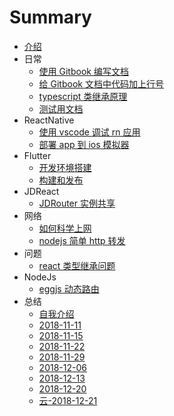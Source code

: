 # Summary

* [介绍](README.md)
* 日常
    * [使用 Gitbook 编写文档](documents/日常/使用Gitbook编写文档.md)
    * [给 Gitbook 文档中代码加上行号](documents/日常/给Gitbook文档中代码加上行号.md)
    * [typescript 类继承原理](documents/日常/typescript类继承原理.md)
    * [测试用文档](documents/日常/测试用文档.md)
* ReactNative
    * [使用 vscode 调试 rn 应用](documents/ReactNative/使用vscode调试rn应用.md)
    * [部署 app 到 ios 模拟器](documents/ReactNative/部署app到ios模拟器.md)
* Flutter
    * [开发环境搭建](documents/Flutter/环境搭建.md)
    * [构建和发布](documents/Flutter/构建和发布.md)
* JDReact
    * [JDRouter 实例共享](documents/JDReact/JDRouter实例共享.md)
* 网络
    * [如何科学上网](documents/网络/如何科学上网.md)
    * [nodejs 简单 http 转发](documents/网络/nodejs简单http转发.md)
* 问题
    * [react 类型继承问题](documents/问题/react类型继承问题.md)
* NodeJs
    * [eggjs 动态路由](documents/NodeJs/eggjs动态路由.md)
* 总结
    * [自我介绍](documents/总结/自我介绍.md)
    * [2018-11-11](documents/总结/2018-11-11.md)
    * [2018-11-15](documents/总结/2018-11-15.md)
    * [2018-11-22](documents/总结/2018-11-22.md)
    * [2018-11-29](documents/总结/2018-11-29.md)
    * [2018-12-06](documents/总结/2018-12-06.md)
    * [2018-12-13](documents/总结/2018-12-13.md)
    * [2018-12-20](documents/总结/2018-12-20.md)
    * [云-2018-12-21](documents/总结/云-2018-12-20.md)

